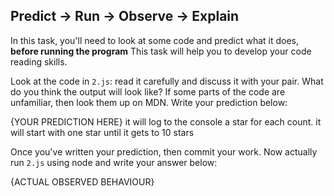 ## Predict -> Run -> Observe -> Explain

In this task, you'll need to look at some code and predict what it does, **before running the program**
This task will help you to develop your code reading skills.

Look at the code in `2.js`: read it carefully and discuss it with your pair.
What do you think the output will look like?
If some parts of the code are unfamiliar, then look them up on MDN.
Write your prediction below:

{YOUR PREDICTION HERE}
it will log to the console a star for each count. it will start with one star until it gets to 10 stars

Once you've written your prediction, then commit your work. Now actually run `2.js` using node and write your answer below:

{ACTUAL OBSERVED BEHAVIOUR}
